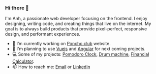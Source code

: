 ### Hi there 👋
I'm Anh, a passionate web developer focusing on the frontend. I enjoy designing, writing code, and creating things that live on the internet.
My goal is to always build products that provide pixel-perfect, responsive design, and performant experiences.

- 🔭  I’m currently working on [Poncho.club](https://poncho.club) website.
- 📗  I'm planning to use [Vuejs](https://vuejs.org/) and [Angular](https://angular.io/) for next coming projects.
- 💻 Some of my projects: [Pomodoro Clock](https://anguyen0208.github.io/pomodoro-clock/), [Drum machine](https://anguyen0208.github.io/fcc-drum-machine/), [Financial Calculator](https://github.com/anguyen0208/Financial-Calculator-V2).
- 📫 How to reach me: [Email](mailto:a.nguyen0208@gmail.com) or [LinkedIn](https://www.linkedin.com/in/anhnguyen0208/)
<!--
**anguyen0208/anguyen0208** is a ✨ _special_ ✨ repository because its `README.md` (this file) appears on your GitHub profile.

Here are some ideas to get you started:

- 🔭 I’m currently working on ...
- 🌱 I’m currently learning ...
- 👯 I’m looking to collaborate on ...
- 🤔 I’m looking for help with ...
- 💬 Ask me about ...
- 📫 How to reach me: ...
- 😄 Pronouns: ...
- ⚡ Fun fact: ...
-->
